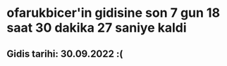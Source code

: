 # ofarukbicer'in gidisine son 7 gun 18 saat 30 dakika 27 saniye kaldi

## Gidis tarihi: 30.09.2022 :(